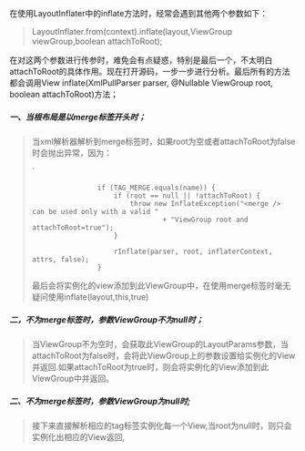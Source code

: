 在使用LayoutInflater中的inflate方法时，经常会遇到其他两个参数如下：

> LayoutInflater.from(context).inflate(layout,ViewGroup viewGroup,boolean attachToRoot);

在对这两个参数进行传参时，难免会有点疑惑，特别是最后一个，不太明白attachToRoot的具体作用。现在打开源码，一步一步进行分析。最后所有的方法都会调用View inflate(XmlPullParser parser, @Nullable ViewGroup root, boolean attachToRoot)方法；

##### 一、当根布局是以merge标签开头时；

> 当xml解析器解析到merge标签时，如果root为空或者attachToRoot为false时会抛出异常，因为：
>
> `
>
> ```
>                 if (TAG_MERGE.equals(name)) {
>                     if (root == null || !attachToRoot) {
>                         throw new InflateException("<merge /> can be used only with a valid "
>                                 + "ViewGroup root and attachToRoot=true");
>                     }
> 
>                     rInflate(parser, root, inflaterContext, attrs, false);
>                 }
> ```
>
> 最后会将实例化的view添加到此ViewGroup中，在使用merge标签时毫无疑问使用inflate(layout,this,true)



##### 二，不为merge标签时，参数ViewGroup不为null时；

> 当ViewGroup不为空时，会获取此ViewGroup的LayoutParams参数，当attachToRoot为false时，会将此ViewGroup上的参数设置给实例化的View并返回.如果attachToRoot为true时，则会将实例化的View添加到此ViewGroup中并返回。



##### 二、不为merge标签时，参数ViewGroup为null时;

> 接下来直接解析相应的tag标签实例化每一个View,当root为null时，则只会实例化出相应的View返回,



